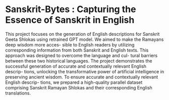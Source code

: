 # Sanskrit-Bytes : Capturing the Essence of Sanskrit in English
This project
focuses on the generation of English descriptions for Sanskrit Geeta Shlokas using
retrained GPT model. We aimed to make the Ramayans deep wisdom more acces-
sible to English readers by utilizing corresponding information from both Sanskrit
and English texts. This approach was designed to overcome the language and cul-
tural barriers between these two historical languages. The project demonstrates
the successful generation of accurate and contextually relevant English descrip-
tions, unlocking the transformative power of artificial intelligence in preserving
ancient wisdom. To ensure accurate and contextually relevant English descrip-
tions, we prepared a high-quality parallel dataset comprising Sanskrit Ramayan
Shlokas and their corresponding English translations.
